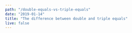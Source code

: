```yaml
---
path: "/double-equals-vs-triple-equals"
date: "2019-01-14"
title: "The difference between double and triple equals"
live: false
---
```

